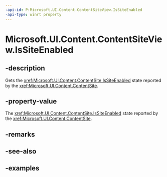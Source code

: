```yaml
---
-api-id: P:Microsoft.UI.Content.ContentSiteView.IsSiteEnabled
-api-type: winrt property
---
```


# Microsoft.UI.Content.ContentSiteView.IsSiteEnabled

<!--
public bool IsSiteEnabled { get; }
-->

## -description

Gets the <xref:Microsoft.UI.Content.ContentSite.IsSiteEnabled> state reported by the <xref:Microsoft.UI.Content.ContentSite>.

## -property-value

The <xref:Microsoft.UI.Content.ContentSite.IsSiteEnabled> state reported by the <xref:Microsoft.UI.Content.ContentSite>.

## -remarks

## -see-also

## -examples
